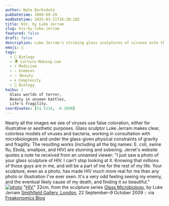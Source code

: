 ```yaml
---
author: Nate Barksdale
pubDatetime: 2009-09-29
modDatetime: 2025-03-31T16:30:28Z
title: HIV, by Luke Jerram
slug: hiv-by-luke-jerram
featured: false
draft: false
description: Luke Jerram's striking glass sculptures of viruses echo the beauty and menace of microscopic life forms, evoking powerful emotions in viewers.
emoji: 🦠
tags:
  - 🦠 Biology
  - 🌍 Culture-Making.com
  - ⚕️ Medicine
  - ⚔️ Enemies
  - ✨ Beauty
  - 🌀 Complexity
  - 🧬 Biology
haiku: |
  Glass worlds of terror,  
  Beauty in unseen battles,  
  Life's fragility.
coordinates: [51.5114, -0.1098]
---
```


Nearly all the images we see of viruses use false coloration, either for illustrative or aesthetic purposes. Glass sculptor Luke Jerram makes clear, colorless models of viruses and bacteria, working in consultation with microbiologests and under the glass-given physical constraints of gravity and fragility. The resulting works (including all the big names: E. coli, swine flu, Ebola, smallpox, and HIV) are stunning and sobering. Jerret's website quotes a note he received from an unnamed viewer: "I just saw a photo of your glass sculpture of HIV. I can't stop looking at it. Knowing that millions of those guys are in me, and will be a part of me for the rest of my life. Your sculpture, even as a photo, has made HIV much more real for me than any photo or illustration I've ever seen. It's a very odd feeling seeing my enemy, and the eventual likely cause of my death, and finding it so beautiful." [![photo](http://culture-making.com/media/large_hiv_luke_jerram.jpg)](http://www.lukejerram.com/projects/glass_microbiology)
"[HIV](http://web.archive.org/web/20231004063411/http://lukejerram.com/projects/glass_microbiology)," 22cm, from the sculpture series [Glass Microbiology](http://web.archive.org/web/20231004063411/http://lukejerram.com/projects/glass_microbiology), by Luke Jerram [Smithfield Gallery, London](http://web.archive.org/web/20240313110703/https://thesmithfieldgallery.com/), 22 September–9 October 2009 :: via [Freakonomics Blog](http://freakonomics.blogs.nytimes.com/2009/09/22/smallpox-as-art/)
